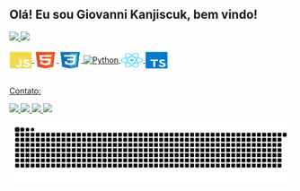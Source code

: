 ## Olá! Eu sou Giovanni Kanjiscuk, bem vindo!
<div>
  <a href="https://github.com/GKanjiscuk">
  <img height="180em" src="https://github-readme-stats.vercel.app/api?username=GKanjiscuk&show_icons=true&theme=tokyonight&include_all_commits=true&count_private=true"/>
  <img height="180em" src="https://github-readme-stats.vercel.app/api/top-langs/?username=GKanjiscuk&layout=compact&langs_count=6&theme=tokyonight"/>
</div>
<div style="display: inline_block"><br>
  <img align="center" alt="Js" height="30" width="40" src="https://raw.githubusercontent.com/devicons/devicon/master/icons/javascript/javascript-plain.svg">
  <img align="center" alt="HTML" height="30" width="40" src="https://raw.githubusercontent.com/devicons/devicon/master/icons/html5/html5-original.svg">
  <img align="center" alt="CSS" height="30" width="40" src="https://raw.githubusercontent.com/devicons/devicon/master/icons/css3/css3-original.svg">
  <img align="center" alt="Python" height="30" width="40" src="https://cdn.jsdelivr.net/gh/devicons/devicon@latest/icons/python/python-original.svg" />
  <img align="center" alt="React" height="30" width="40" src="https://raw.githubusercontent.com/devicons/devicon/master/icons/react/react-original.svg">
  <img align="center" alt="TypeScript" height="30" width="40" src="https://raw.githubusercontent.com/devicons/devicon/master/icons/typescript/typescript-original.svg">
</div>

 <br>

  Contato:

<div>
  <a href="https://gkanjiscuk.github.io/Portfolio/">
  <img src="https://img.shields.io/badge/-Portfólio-%23800020?style=for-the-badge&logoColor=white">
</a>
 <a href="https://www.instagram.com/gi.kazinski/">
  <img src="https://img.shields.io/badge/-Instagram-%23E4405F?style=for-the-badge&logo=instagram&logoColor=white">
</a>

<a href="mailto:giovannikanjiscuk@gmail.com">
  <img src="https://img.shields.io/badge/-Gmail-%23333?style=for-the-badge&logo=gmail&logoColor=white">
</a>

<a href="https://linkedin.com/in/giovanni-kanjiscuk/">
  <img src="https://img.shields.io/badge/-LinkedIn-%230077B5?style=for-the-badge&logo=linkedin&logoColor=white">
</a>

  ![Snake animation](https://github.com/GKanjiscuk/GKanjiscuk/blob/output/github-contribution-grid-snake.svg)
  </div>
